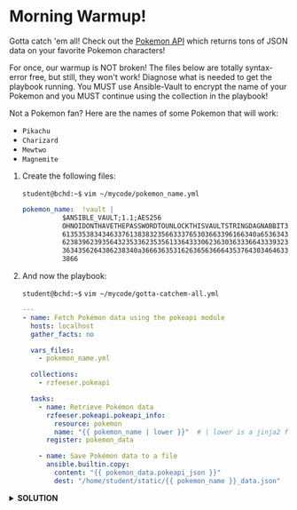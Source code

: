 # Morning Warmup!

Gotta catch 'em all! Check out the [Pokemon API](https://pokeapi.co/) which returns tons of JSON data on your favorite Pokemon characters!

For once, our warmup is NOT broken! The files below are totally syntax-error free, but still, they won't work! Diagnose what is needed to get the playbook running. You MUST use Ansible-Vault to encrypt the name of your Pokemon and you MUST continue using the collection in the playbook! 

Not a Pokemon fan? Here are the names of some Pokemon that will work:
- `Pikachu`
- `Charizard`
- `Mewtwo`
- `Magnemite`

1. Create the following files:

    `student@bchd:~$` `vim ~/mycode/pokemon_name.yml`

    ```yaml
    pokemon_name:  !vault |
              $ANSIBLE_VAULT;1.1;AES256
              OHNOIDONTHAVETHEPASSWORDTOUNLOCKTHISVAULTSTRINGDAGNABBIT366236633138393234346537
              6135353834346337613838323566333765303663396166340a653634393364353732393338363066
              62383962393564323533623535613364333062363036333664333932313863356338666563653564
              3634356264386238340a366636353162636563666435376430346463373532376236376335323633
              3866
    ```

0. And now the playbook:

    `student@bchd:~$` `vim ~/mycode/gotta-catchem-all.yml`
    
    ```yaml
    ---
    - name: Fetch Pokémon data using the pokeapi module
      hosts: localhost
      gather_facts: no
    
      vars_files:
        - pokemon_name.yml
    
      collections:
        - rzfeeser.pokeapi
    
      tasks:
        - name: Retrieve Pokémon data
          rzfeeser.pokeapi.pokeapi_info:
            resource: pokemon
            name: "{{ pokemon_name | lower }}"  # | lower is a jinja2 filter; it will force our variable to lowercase
          register: pokemon_data
    
        - name: Save Pokémon data to a file
          ansible.builtin.copy:
            content: "{{ pokemon_data.pokeapi_json }}"
            dest: "/home/student/static/{{ pokemon_name }}_data.json"
    ```

<details>
<summary><b>SOLUTION</b></summary>

We need to install the collection used in this playbook!

`ansible-galaxy collection install rzfeeser.pokeapi`

We need to fix the file contained our Vault-encrypted Pokemon name.

`ansible-vault encrypt_string 'pikachu' --name 'pokemon_name' > ~/mycode/pokemon_name.yml`

Last but not least, when running the playbook you need to add the `--ask-vault-pass` option, otherwise you can't access your Vault secret.

`ansible-playbook gotta-catchem-all.yml --ask-vault-pass`

</details>

